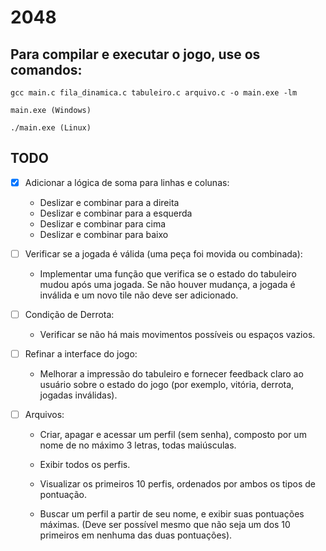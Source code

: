# 2048


## Para compilar e executar o jogo, use os comandos:
```
gcc main.c fila_dinamica.c tabuleiro.c arquivo.c -o main.exe -lm
```
```
main.exe (Windows)
```
```
./main.exe (Linux)
```

## TODO 

- [x]  Adicionar a lógica de soma para linhas e colunas:
    - Deslizar e combinar para a direita 
    - Deslizar e combinar para a esquerda
    - Deslizar e combinar para cima
    - Deslizar e combinar para baixo

 - [ ]  Verificar se a jogada é válida (uma peça foi movida ou combinada):
    
    - Implementar uma função que verifica se o estado do tabuleiro mudou após uma jogada. Se não houver mudança, a jogada é inválida e um novo tile não deve ser adicionado.
 
 - [ ] Condição de Derrota:
    
    - Verificar se não há mais movimentos possíveis ou espaços vazios.

- [ ] Refinar a interface do jogo:

  -  Melhorar a impressão do tabuleiro e fornecer feedback claro ao usuário sobre o estado do jogo (por exemplo, vitória, derrota, jogadas inválidas).
  
  
- [ ] Arquivos:
    - Criar, apagar e acessar um perfil (sem senha), composto por um nome de no máximo 3 letras, todas maiúsculas.  
     - Exibir todos os perfis.
     
     - Visualizar os primeiros 10 perfis, ordenados por ambos os tipos de pontuação.
     
     - Buscar um perfil a partir de seu nome, e exibir suas pontuações máximas. (Deve ser possível mesmo que não seja um dos 10 primeiros em nenhuma das duas pontuações).
